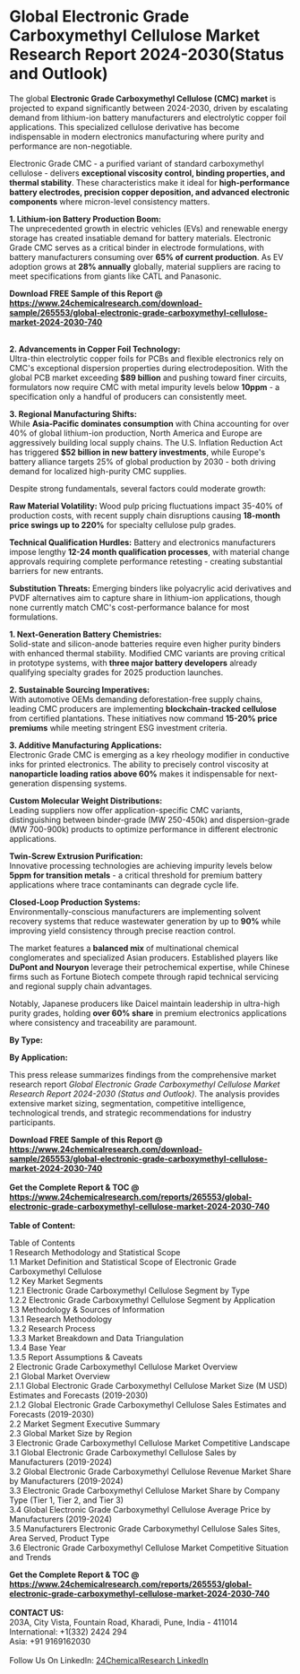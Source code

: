 <h1>Global Electronic Grade Carboxymethyl Cellulose Market Research Report 2024-2030(Status and Outlook)</h1><p>The global <strong>Electronic Grade Carboxymethyl Cellulose (CMC) market</strong> is projected to expand significantly between 2024-2030, driven by escalating demand from lithium-ion battery manufacturers and electrolytic copper foil applications. This specialized cellulose derivative has become indispensable in modern electronics manufacturing where purity and performance are non-negotiable.</p><p>Electronic Grade CMC - a purified variant of standard carboxymethyl cellulose - delivers <strong>exceptional viscosity control, binding properties, and thermal stability</strong>. These characteristics make it ideal for <strong>high-performance battery electrodes, precision copper deposition, and advanced electronic components</strong> where micron-level consistency matters.</p><p><strong>1. Lithium-ion Battery Production Boom:</strong><br>
The unprecedented growth in electric vehicles (EVs) and renewable energy storage has created insatiable demand for battery materials. Electronic Grade CMC serves as a critical binder in electrode formulations, with battery manufacturers consuming over <strong>65% of current production</strong>. As EV adoption grows at <strong>28% annually</strong> globally, material suppliers are racing to meet specifications from giants like CATL and Panasonic.</p><div><b>Download FREE Sample of this Report @ 
            <a href="https://www.24chemicalresearch.com/download-sample/265553/global-electronic-grade-carboxymethyl-cellulose-market-2024-2030-740">
            https://www.24chemicalresearch.com/download-sample/265553/global-electronic-grade-carboxymethyl-cellulose-market-2024-2030-740</a></b></div><br><p><strong>2. Advancements in Copper Foil Technology:</strong><br>
Ultra-thin electrolytic copper foils for PCBs and flexible electronics rely on CMC's exceptional dispersion properties during electrodeposition. With the global PCB market exceeding <strong>$89 billion</strong> and pushing toward finer circuits, formulators now require CMC with metal impurity levels below <strong>10ppm</strong> - a specification only a handful of producers can consistently meet.</p><p><strong>3. Regional Manufacturing Shifts:</strong><br>
While <strong>Asia-Pacific dominates consumption</strong> with China accounting for over 40% of global lithium-ion production, North America and Europe are aggressively building local supply chains. The U.S. Inflation Reduction Act has triggered <strong>$52 billion in new battery investments</strong>, while Europe's battery alliance targets 25% of global production by 2030 - both driving demand for localized high-purity CMC supplies.</p><p>Despite strong fundamentals, several factors could moderate growth:</p><p><strong>Raw Material Volatility:</strong> Wood pulp pricing fluctuations impact 35-40% of production costs, with recent supply chain disruptions causing <strong>18-month price swings up to 220%</strong> for specialty cellulose pulp grades.</p><p><strong>Technical Qualification Hurdles:</strong> Battery and electronics manufacturers impose lengthy <strong>12-24 month qualification processes</strong>, with material change approvals requiring complete performance retesting - creating substantial barriers for new entrants.</p><p><strong>Substitution Threats:</strong> Emerging binders like polyacrylic acid derivatives and PVDF alternatives aim to capture share in lithium-ion applications, though none currently match CMC's cost-performance balance for most formulations.</p><p><strong>1. Next-Generation Battery Chemistries:</strong><br>
Solid-state and silicon-anode batteries require even higher purity binders with enhanced thermal stability. Modified CMC variants are proving critical in prototype systems, with <strong>three major battery developers</strong> already qualifying specialty grades for 2025 production launches.</p><p><strong>2. Sustainable Sourcing Imperatives:</strong><br>
With automotive OEMs demanding deforestation-free supply chains, leading CMC producers are implementing <strong>blockchain-tracked cellulose</strong> from certified plantations. These initiatives now command <strong>15-20% price premiums</strong> while meeting stringent ESG investment criteria.</p><p><strong>3. Additive Manufacturing Applications:</strong><br>
Electronic Grade CMC is emerging as a key rheology modifier in conductive inks for printed electronics. The ability to precisely control viscosity at <strong>nanoparticle loading ratios above 60%</strong> makes it indispensable for next-generation dispensing systems.</p><p><strong>Custom Molecular Weight Distributions:</strong><br>
	Leading suppliers now offer application-specific CMC variants, distinguishing between binder-grade (MW 250-450k) and dispersion-grade (MW 700-900k) products to optimize performance in different electronic applications.</p><p><strong>Twin-Screw Extrusion Purification:</strong><br>
	Innovative processing technologies are achieving impurity levels below <strong>5ppm for transition metals</strong> - a critical threshold for premium battery applications where trace contaminants can degrade cycle life.</p><p><strong>Closed-Loop Production Systems:</strong><br>
	Environmentally-conscious manufacturers are implementing solvent recovery systems that reduce wastewater generation by up to <strong>90%</strong> while improving yield consistency through precise reaction control.</p><p>The market features a <strong>balanced mix</strong> of multinational chemical conglomerates and specialized Asian producers. Established players like <strong>DuPont and Nouryon</strong> leverage their petrochemical expertise, while Chinese firms such as Fortune Biotech compete through rapid technical servicing and regional supply chain advantages.</p><p>Notably, Japanese producers like Daicel maintain leadership in ultra-high purity grades, holding <strong>over 60% share</strong> in premium electronics applications where consistency and traceability are paramount.</p><p><strong>By Type:</strong></p><p><strong>By Application:</strong></p><p>This press release summarizes findings from the comprehensive market research report <em>Global Electronic Grade Carboxymethyl Cellulose Market Research Report 2024-2030 (Status and Outlook)</em>. The analysis provides extensive market sizing, segmentation, competitive intelligence, technological trends, and strategic recommendations for industry participants.</p><div><b>Download FREE Sample of this Report @ 
            <a href="https://www.24chemicalresearch.com/download-sample/265553/global-electronic-grade-carboxymethyl-cellulose-market-2024-2030-740">
            https://www.24chemicalresearch.com/download-sample/265553/global-electronic-grade-carboxymethyl-cellulose-market-2024-2030-740</a></b></div><br><div><b>Get the Complete Report & TOC @ 
            <a href="https://www.24chemicalresearch.com/reports/265553/global-electronic-grade-carboxymethyl-cellulose-market-2024-2030-740">
            https://www.24chemicalresearch.com/reports/265553/global-electronic-grade-carboxymethyl-cellulose-market-2024-2030-740</a></b></div><br>
            <b>Table of Content:</b><p>Table of Contents<br />
1 Research Methodology and Statistical Scope<br />
1.1 Market Definition and Statistical Scope of Electronic Grade Carboxymethyl Cellulose<br />
1.2 Key Market Segments<br />
1.2.1 Electronic Grade Carboxymethyl Cellulose Segment by Type<br />
1.2.2 Electronic Grade Carboxymethyl Cellulose Segment by Application<br />
1.3 Methodology & Sources of Information<br />
1.3.1 Research Methodology<br />
1.3.2 Research Process<br />
1.3.3 Market Breakdown and Data Triangulation<br />
1.3.4 Base Year<br />
1.3.5 Report Assumptions & Caveats<br />
2 Electronic Grade Carboxymethyl Cellulose Market Overview<br />
2.1 Global Market Overview<br />
2.1.1 Global Electronic Grade Carboxymethyl Cellulose Market Size (M USD) Estimates and Forecasts (2019-2030)<br />
2.1.2 Global Electronic Grade Carboxymethyl Cellulose Sales Estimates and Forecasts (2019-2030)<br />
2.2 Market Segment Executive Summary<br />
2.3 Global Market Size by Region<br />
3 Electronic Grade Carboxymethyl Cellulose Market Competitive Landscape<br />
3.1 Global Electronic Grade Carboxymethyl Cellulose Sales by Manufacturers (2019-2024)<br />
3.2 Global Electronic Grade Carboxymethyl Cellulose Revenue Market Share by Manufacturers (2019-2024)<br />
3.3 Electronic Grade Carboxymethyl Cellulose Market Share by Company Type (Tier 1, Tier 2, and Tier 3)<br />
3.4 Global Electronic Grade Carboxymethyl Cellulose Average Price by Manufacturers (2019-2024)<br />
3.5 Manufacturers Electronic Grade Carboxymethyl Cellulose Sales Sites, Area Served, Product Type<br />
3.6 Electronic Grade Carboxymethyl Cellulose Market Competitive Situation and Trends<br />
</p><div><b>Get the Complete Report & TOC @ 
            <a href="https://www.24chemicalresearch.com/reports/265553/global-electronic-grade-carboxymethyl-cellulose-market-2024-2030-740">
            https://www.24chemicalresearch.com/reports/265553/global-electronic-grade-carboxymethyl-cellulose-market-2024-2030-740</a></b></div><br><b>CONTACT US:</b><br>
            203A, City Vista, Fountain Road, Kharadi, Pune, India - 411014<br>
            International: +1(332) 2424 294<br>
            Asia: +91 9169162030 <br><br>
            Follow Us On LinkedIn: <a href="https://www.linkedin.com/company/24chemicalresearch/">24ChemicalResearch LinkedIn</a>